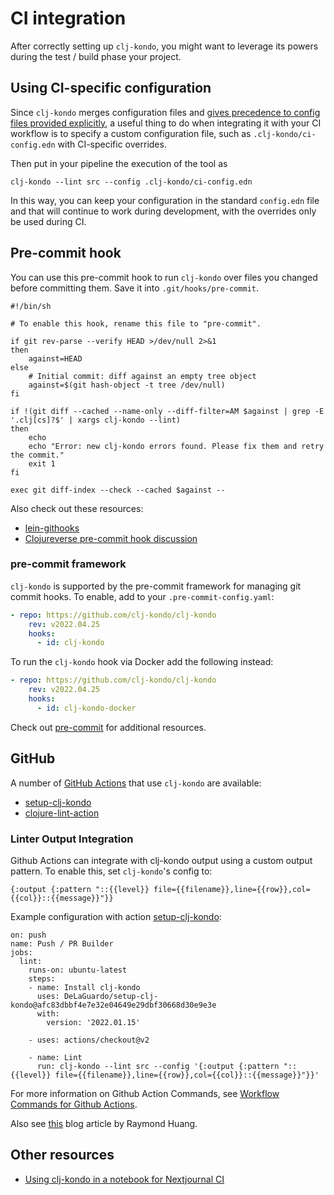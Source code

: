 # CI integration

After correctly setting up `clj-kondo`, you might want to leverage its powers during the test / build phase your project.

## Using CI-specific configuration

Since `clj-kondo` merges configuration files and [gives precedence to config files provided explicitly](config.md), a useful thing to do when integrating it with your CI workflow is to specify a custom configuration file, such as `.clj-kondo/ci-config.edn` with CI-specific overrides.

Then put in your pipeline the execution of the tool as

```
clj-kondo --lint src --config .clj-kondo/ci-config.edn
```

In this way, you can keep your configuration in the standard `config.edn` file and that will continue to work during development, with the overrides only be used during CI.

## Pre-commit hook

You can use this pre-commit hook to run `clj-kondo` over files you changed before
committing them. Save it into `.git/hooks/pre-commit`.

``` shell
#!/bin/sh

# To enable this hook, rename this file to "pre-commit".

if git rev-parse --verify HEAD >/dev/null 2>&1
then
    against=HEAD
else
    # Initial commit: diff against an empty tree object
    against=$(git hash-object -t tree /dev/null)
fi

if !(git diff --cached --name-only --diff-filter=AM $against | grep -E '.clj[cs]?$' | xargs clj-kondo --lint)
then
    echo
    echo "Error: new clj-kondo errors found. Please fix them and retry the commit."
    exit 1
fi

exec git diff-index --check --cached $against --
```

Also check out these resources:

- [lein-githooks](https://github.com/gmorpheme/lein-githooks)
- [Clojureverse pre-commit hook discussion](https://clojureverse.org/t/what-is-the-preferred-way-to-add-a-pre-commit-hook-to-re-frame-project/5305/4)

### pre-commit framework

`clj-kondo` is supported by the pre-commit framework for managing git commit hooks. To enable, add to your `.pre-commit-config.yaml`:

```yaml
- repo: https://github.com/clj-kondo/clj-kondo
    rev: v2022.04.25
    hooks:
      - id: clj-kondo
```

To run the `clj-kondo` hook via Docker add the following instead:

```yaml
- repo: https://github.com/clj-kondo/clj-kondo
    rev: v2022.04.25
    hooks:
      - id: clj-kondo-docker
```

Check out [pre-commit](https://pre-commit.com/) for additional resources.

## GitHub

A number of [GitHub Actions](https://github.com/features/actions) that use `clj-kondo` are available:

- [setup-clj-kondo](https://github.com/marketplace/actions/setup-clj-kondo)
- [clojure-lint-action](https://github.com/marketplace/actions/clj-kondo-checks)

### Linter Output Integration

Github Actions can integrate with clj-kondo output using a custom output pattern. To enable this, set `clj-kondo`'s config to:

``` edn
{:output {:pattern "::{{level}} file={{filename}},line={{row}},col={{col}}::{{message}}"}}
```

Example configuration with action [setup-clj-kondo](https://github.com/marketplace/actions/setup-clj-kondo):

```
on: push
name: Push / PR Builder
jobs:
  lint:
    runs-on: ubuntu-latest
    steps:
    - name: Install clj-kondo
      uses: DeLaGuardo/setup-clj-kondo@afc83dbbf4e7e32e04649e29dbf30668d30e9e3e
      with:
        version: '2022.01.15'

    - uses: actions/checkout@v2

    - name: Lint
      run: clj-kondo --lint src --config '{:output {:pattern "::{{level}} file={{filename}},line={{row}},col={{col}}::{{message}}"}}'
```

For more information on Github Action Commands, see [Workflow Commands for Github Actions](https://help.github.com/en/actions/reference/workflow-commands-for-github-actions#setting-a-warning-message).

Also see
[this](https://rymndhng.github.io/2020/04/03/Integrate-clj-kondo-with-Github-Actions/)
blog article by Raymond Huang.

## Other resources
- [Using clj-kondo in a notebook for Nextjournal CI](https://nextjournal.com/blog/ci)
